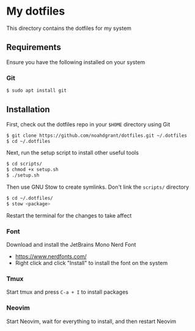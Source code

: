 # My dotfiles

This directory contains the dotfiles for my system

## Requirements

Ensure you have the following installed on your system

### Git

```bash
$ sudo apt install git
```

## Installation

First, check out the dotfiles repo in your `$HOME` directory using Git

```bash
$ git clone https://github.com/noahdgrant/dotfiles.git ~/.dotfiles
$ cd ~/.dotfiles
```

Next, run the setup script to install other useful tools

```bash
$ cd scripts/
$ chmod +x setup.sh
$ ./setup.sh
```

Then use GNU Stow to create symlinks. Don't link the `scripts/` directory

```bash
$ cd ~/.dotfiles/
$ stow <package>
```

Restart the terminal for the changes to take affect

### Font

Download and install the JetBrains Mono Nerd Font
- https://www.nerdfonts.com/
- Right click and click "Install" to install the font on the system

### Tmux

Start tmux and press `C-a + I` to install packages

### Neovim

Start Neovim, wait for everything to install, and then restart Neovim
